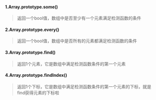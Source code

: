 #### 1.Array.prototype.some()
>返回一个bool值，数组中是否至少有一个元素满足检测函数的条件

#### 2.Array.prototype.every()
>返回一个bool值，数组中是否所有的元素都满足检测函数的条件

#### 3.Array.prototype.find()
>返回1个元素，它是数组中满足检测函数条件的第一个元素
 
#### 4.Array.prototype.findIndex()
>返回1个下标，它是数组中满足检测函数条件的第一个元素的下标，就是find获得元素的下标啦
